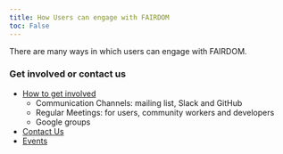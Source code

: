 ```yaml
---
title: How Users can engage with FAIRDOM
toc: False
---
```


There are many ways in which users can engage with FAIRDOM.

### Get involved or contact us 

- [How to get involved](/get_involved)
  - Communication Channels: mailing list, Slack and GitHub
  - Regular Meetings: for users, community workers and developers
  - Google groups
- [Contact Us](/contact)
- [Events](events)


